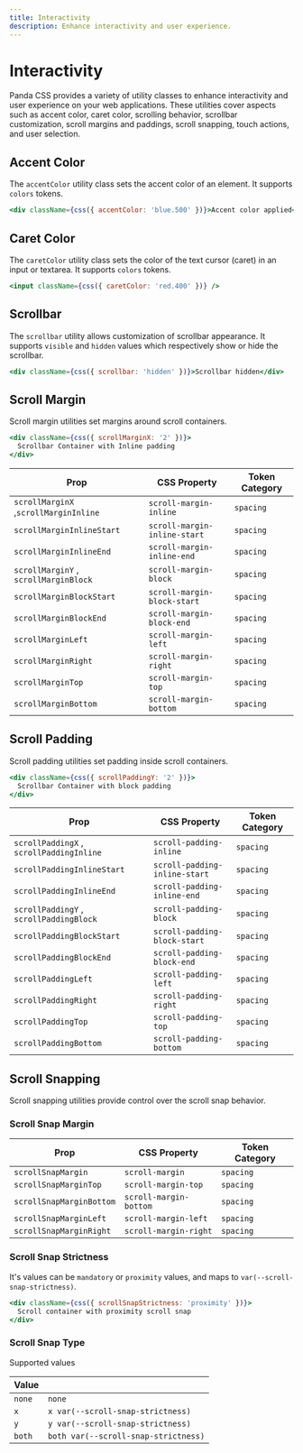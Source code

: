 ```yaml
---
title: Interactivity
description: Enhance interactivity and user experience.
---
```


# Interactivity

Panda CSS provides a variety of utility classes to enhance interactivity and user experience on your web applications. These utilities cover aspects such as accent color, caret color, scrolling behavior, scrollbar customization, scroll margins and paddings, scroll snapping, touch actions, and user selection.

## Accent Color

The `accentColor` utility class sets the accent color of an element. It supports `colors` tokens.

```jsx
<div className={css({ accentColor: 'blue.500' })}>Accent color applied</div>
```

## Caret Color

The `caretColor` utility class sets the color of the text cursor (caret) in an input or textarea. It supports `colors` tokens.

```jsx
<input className={css({ caretColor: 'red.400' })} />
```

## Scrollbar

The `scrollbar` utility allows customization of scrollbar appearance. It supports `visible` and `hidden` values which respectively show or hide the scrollbar.

```jsx
<div className={css({ scrollbar: 'hidden' })}>Scrollbar hidden</div>
```

## Scroll Margin

Scroll margin utilities set margins around scroll containers.

```jsx
<div className={css({ scrollMarginX: '2' })}>
  Scrollbar Container with Inline padding
</div>
```

| Prop                                  | CSS Property                 | Token Category |
| ------------------------------------- | ---------------------------- | -------------- |
| `scrollMarginX` ,`scrollMarginInline` | `scroll-margin-inline`       | `spacing`      |
| `scrollMarginInlineStart`             | `scroll-margin-inline-start` | `spacing`      |
| `scrollMarginInlineEnd`               | `scroll-margin-inline-end`   | `spacing`      |
| `scrollMarginY` , `scrollMarginBlock` | `scroll-margin-block`        | `spacing`      |
| `scrollMarginBlockStart`              | `scroll-margin-block-start`  | `spacing`      |
| `scrollMarginBlockEnd`                | `scroll-margin-block-end`    | `spacing`      |
| `scrollMarginLeft`                    | `scroll-margin-left`         | `spacing`      |
| `scrollMarginRight`                   | `scroll-margin-right`        | `spacing`      |
| `scrollMarginTop`                     | `scroll-margin-top`          | `spacing`      |
| `scrollMarginBottom`                  | `scroll-margin-bottom`       | `spacing`      |

## Scroll Padding

Scroll padding utilities set padding inside scroll containers.

```jsx
<div className={css({ scrollPaddingY: '2' })}>
  Scrollbar Container with block padding
</div>
```

| Prop                                     | CSS Property                  | Token Category |
| ---------------------------------------- | ----------------------------- | -------------- |
| `scrollPaddingX` , `scrollPaddingInline` | `scroll-padding-inline`       | `spacing`      |
| `scrollPaddingInlineStart`               | `scroll-padding-inline-start` | `spacing`      |
| `scrollPaddingInlineEnd`                 | `scroll-padding-inline-end`   | `spacing`      |
| `scrollPaddingY` , `scrollPaddingBlock`  | `scroll-padding-block`        | `spacing`      |
| `scrollPaddingBlockStart`                | `scroll-padding-block-start`  | `spacing`      |
| `scrollPaddingBlockEnd`                  | `scroll-padding-block-end`    | `spacing`      |
| `scrollPaddingLeft`                      | `scroll-padding-left`         | `spacing`      |
| `scrollPaddingRight`                     | `scroll-padding-right`        | `spacing`      |
| `scrollPaddingTop`                       | `scroll-padding-top`          | `spacing`      |
| `scrollPaddingBottom`                    | `scroll-padding-bottom`       | `spacing`      |

## Scroll Snapping

Scroll snapping utilities provide control over the scroll snap behavior.

### Scroll Snap Margin

| Prop                     | CSS Property           | Token Category |
| ------------------------ | ---------------------- | -------------- |
| `scrollSnapMargin`       | `scroll-margin`        | `spacing`      |
| `scrollSnapMarginTop`    | `scroll-margin-top`    | `spacing`      |
| `scrollSnapMarginBottom` | `scroll-margin-bottom` | `spacing`      |
| `scrollSnapMarginLeft`   | `scroll-margin-left`   | `spacing`      |
| `scrollSnapMarginRight`  | `scroll-margin-right`  | `spacing`      |

### Scroll Snap Strictness

It's values can be `mandatory` or `proximity` values, and maps to `var(--scroll-snap-strictness)`.

```jsx
<div className={css({ scrollSnapStrictness: 'proximity' })}>
  Scroll container with proximity scroll snap
</div>
```

### Scroll Snap Type

Supported values

| Value  |                                      |
| ------ | ------------------------------------ |
| `none` | `none`                               |
| `x`    | `x var(--scroll-snap-strictness)`    |
| `y`    | `y var(--scroll-snap-strictness)`    |
| `both` | `both var(--scroll-snap-strictness)` |
